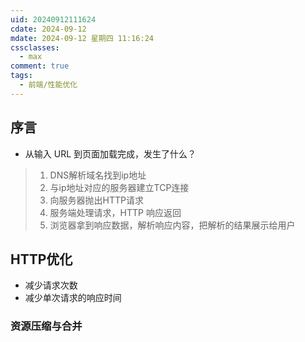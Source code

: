 ```yaml
---
uid: 20240912111624
cdate: 2024-09-12
mdate: 2024-09-12 星期四 11:16:24
cssclasses:
  - max
comment: true
tags:
  - 前端/性能优化
---
```


## 序言
- 从输入 URL 到页面加载完成，发生了什么？
> 1. DNS解析域名找到ip地址
> 2. 与ip地址对应的服务器建立TCP连接
> 3. 向服务器抛出HTTP请求
> 4. 服务端处理请求，HTTP 响应返回
> 5. 浏览器拿到响应数据，解析响应内容，把解析的结果展示给用户

## HTTP优化
- 减少请求次数
- 减少单次请求的响应时间

### 资源压缩与合并

